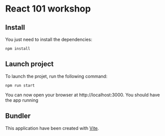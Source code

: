 # React 101 workshop

## Install
You just need to install the dependencies:

```shell
npm install
```

## Launch project
To launch the projet, run the following command:

```shell
npm run start
```

You can now open your browser at http://localhost:3000. 
You should have the app running

## Bundler
This application have been created with [Vite](https://vitejs.dev/guide/).